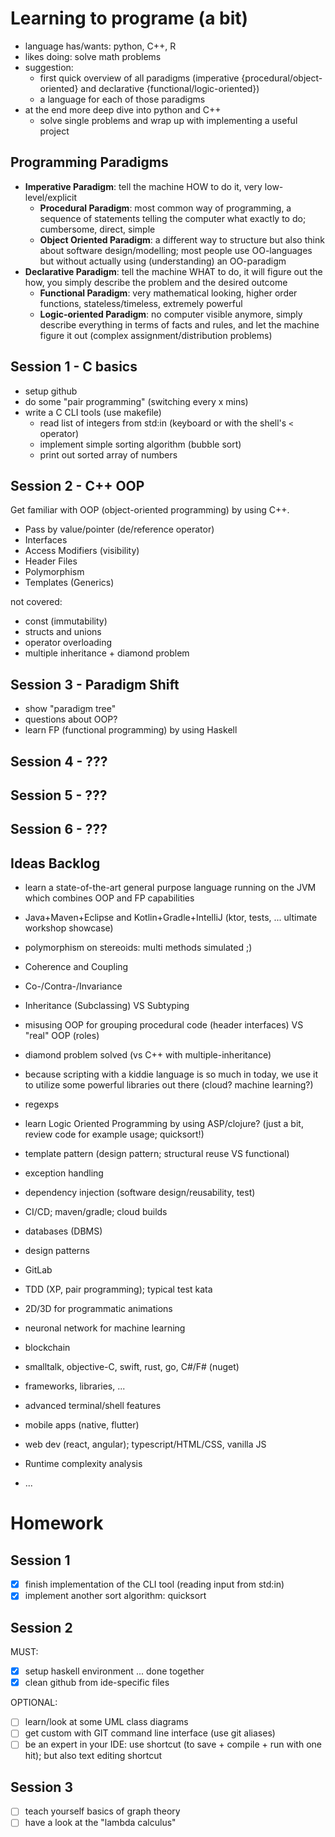 # Learning to programe (a bit)

* language has/wants: python, C++, R
* likes doing: solve math problems
* suggestion:
  * first quick overview of all paradigms (imperative {procedural/object-oriented} and declarative {functional/logic-oriented})
  * a language for each of those paradigms
* at the end more deep dive into python and C++
  * solve single problems and wrap up with implementing a useful project

## Programming Paradigms

* **Imperative Paradigm**: tell the machine HOW to do it, very low-level/explicit
  * **Procedural Paradigm**: most common way of programming, a sequence of statements telling the computer what exactly to do; cumbersome, direct, simple
  * **Object Oriented Paradigm**: a different way to structure but also think about software design/modelling; most people use OO-languages but without actually using (understanding) an OO-paradigm
* **Declarative Paradigm**: tell the machine WHAT to do, it will figure out the how, you simply describe the problem and the desired outcome
  * **Functional Paradigm**: very mathematical looking, higher order functions, stateless/timeless, extremely powerful
  * **Logic-oriented Paradigm**: no computer visible anymore, simply describe everything in terms of facts and rules, and let the machine figure it out (complex assignment/distribution problems)

## Session 1 - C basics

* setup github
* do some "pair programming" (switching every x mins)
* write a C CLI tools (use makefile)
  * read list of integers from std:in (keyboard or with the shell's `<` operator)
  * implement simple sorting algorithm (bubble sort)
  * print out sorted array of numbers

## Session 2 - C++ OOP

Get familiar with OOP (object-oriented programming) by using C++.

* Pass by value/pointer (de/reference operator)
* Interfaces
* Access Modifiers (visibility)
* Header Files
* Polymorphism
* Templates (Generics)

not covered:
* const (immutability)
* structs and unions
* operator overloading
* multiple inheritance + diamond problem


## Session 3 - Paradigm Shift

* show "paradigm tree"
* questions about OOP?
* learn FP (functional programming) by using Haskell

## Session 4 - ???

## Session 5 - ???

## Session 6 - ???

## Ideas Backlog

* learn a state-of-the-art general purpose language running on the JVM which combines OOP and FP capabilities
* Java+Maven+Eclipse and Kotlin+Gradle+IntelliJ (ktor, tests, ... ultimate workshop showcase)

* polymorphism on stereoids: multi methods simulated ;)
* Coherence and Coupling
* Co-/Contra-/Invariance
* Inheritance (Subclassing) VS Subtyping
* misusing OOP for grouping procedural code (header interfaces) VS "real" OOP (roles)
* diamond problem solved (vs C++ with multiple-inheritance)

* because scripting with a kiddie language is so much in today, we use it to utilize some powerful libraries out there (cloud? machine learning?)

* regexps
* learn Logic Oriented Programming by using ASP/clojure? (just a bit, review code for example usage; quicksort!)
* template pattern (design pattern; structural reuse VS functional)
* exception handling
* dependency injection (software design/reusability, test)
* CI/CD; maven/gradle; cloud builds
* databases (DBMS)
* design patterns
* GitLab
* TDD (XP, pair programming); typical test kata
* 2D/3D for programmatic animations
* neuronal network for machine learning
* blockchain
* smalltalk, objective-C, swift, rust, go, C#/F# (nuget)
* frameworks, libraries, ...
* advanced terminal/shell features
* mobile apps (native, flutter)
* web dev (react, angular); typescript/HTML/CSS, vanilla JS
* Runtime complexity analysis
* ...

# Homework

## Session 1

* [x] finish implementation of the CLI tool (reading input from std:in)
* [x] implement another sort algorithm: quicksort

## Session 2

MUST:

* [x] setup haskell environment ... done together
* [x] clean github from ide-specific files

OPTIONAL:

* [ ] learn/look at some UML class diagrams
* [ ] get custom with GIT command line interface (use git aliases)
* [ ] be an expert in your IDE: use shortcut (to save + compile + run with one hit); but also text editing shortcut

## Session 3

* [ ] teach yourself basics of graph theory
* [ ] have a look at the "lambda calculus"
